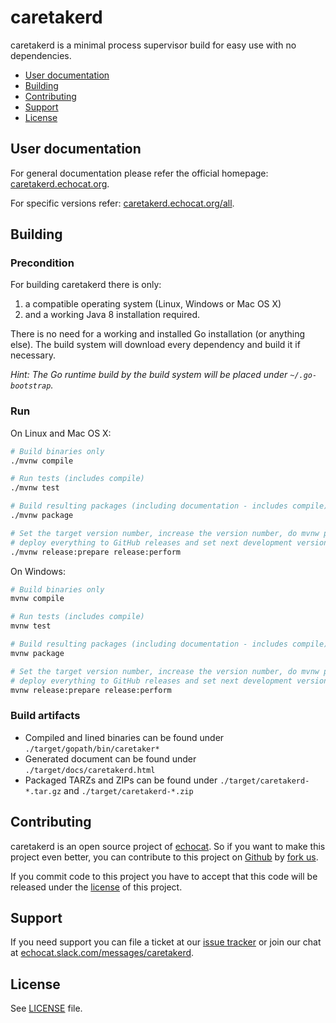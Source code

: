 # caretakerd

caretakerd is a minimal process supervisor build for easy use with no dependencies.

* [User documentation](#user-documentation)
* [Building](#building)
* [Contributing](#contributing)
* [Support](#support)
* [License](#license)

## User documentation

For general documentation please refer the official homepage: [caretakerd.echocat.org](https://caretakerd.echocat.org).

For specific versions refer: [caretakerd.echocat.org/all](https://caretakerd.echocat.org/all).

## Building

### Precondition

For building caretakerd there is only:
1. a compatible operating system (Linux, Windows or Mac OS X)
2. and a working Java 8 installation required.

There is no need for a working and installed Go installation (or anything else). The build system will download every dependency and build it if necessary.

*Hint: The Go runtime build by the build system will be placed under ``~/.go-bootstrap``.*

### Run

On Linux and Mac OS X:
```bash
# Build binaries only
./mvnw compile

# Run tests (includes compile)
./mvnw test

# Build resulting packages (including documentation - includes compile)
./mvnw package

# Set the target version number, increase the version number, do mvnw package,
# deploy everything to GitHub releases and set next development version number.
./mvnw release:prepare release:perform
```

On Windows:
```bash
# Build binaries only
mvnw compile

# Run tests (includes compile)
mvnw test

# Build resulting packages (including documentation - includes compile)
mvnw package

# Set the target version number, increase the version number, do mvnw package,
# deploy everything to GitHub releases and set next development version number.
mvnw release:prepare release:perform
```

### Build artifacts

* Compiled and lined binaries can be found under ``./target/gopath/bin/caretaker*``
* Generated document can be found under ``./target/docs/caretakerd.html``
* Packaged TARZs and ZIPs can be found under ``./target/caretakerd-*.tar.gz`` and ``./target/caretakerd-*.zip``

## Contributing

caretakerd is an open source project of [echocat](https://echocat.org).
So if you want to make this project even better, you can contribute to this project on [Github](https://github.com/echocat/caretakerd)
by [fork us](https://github.com/echocat/caretakerd/fork).

If you commit code to this project you have to accept that this code will be released under the [license](#license) of this project.

## Support

If you need support you can file a ticket at our [issue tracker](https://github.com/echocat/caretakerd/issues)
or join our chat at [echocat.slack.com/messages/caretakerd](https://echocat.slack.com/messages/caretakerd/).

## License

See [LICENSE](LICENSE) file.
